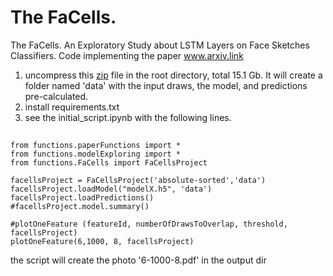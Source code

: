 # The FaCells.
The FaCells. An Exploratory Study about LSTM Layers on Face Sketches Classifiers.
Code implementing the paper www.arxiv.link

1. uncompress this [zip](https://drive.google.com/file/d/1lH0iecda0t8TbYgosPnoHYhcGVFl8Afk/view?usp=sharing) file in the root directory, total 15.1 Gb. It will create a folder named 'data' with the input draws, the model, and predictions pre-calculated.
2. install requirements.txt
3. see the initial_script.ipynb with the following lines.
 
##
    from functions.paperFunctions import *
    from functions.modelExploring import *
    from functions.FaCells import FaCellsProject

    facellsProject = FaCellsProject('absolute-sorted','data')
    facellsProject.loadModel("modelX.h5", 'data')
    facellsProject.loadPredictions()
    #facellsProject.model.summary()
    
    #plotOneFeature (featureId, numberOfDrawsToOverlap, threshold, facellsProject)
    plotOneFeature(6,1000, 8, facellsProject)

the script will create the photo '6-1000-8.pdf' in the output dir
